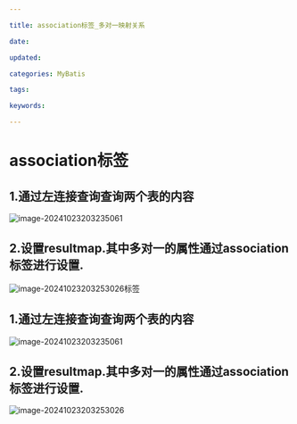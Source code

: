 ```yaml
---

title: association标签_多对一映射关系

date: 

updated: 

categories: MyBatis

tags: 

keywords: 

---
```

# association标签

## 1.通过左连接查询查询两个表的内容

![image-20241023203235061](./../../TyporaImage/MyBatis/image-20241023203235061.png)

## 2.设置resultmap.其中多对一的属性通过association标签进行设置.

![image-20241023203253026](./../../TyporaImage/MyBatis/image-20241023203253026.png)标签

## 1.通过左连接查询查询两个表的内容

![image-20241023203235061](./../../TyporaImage/MyBatis/image-20241023203235061.png)

## 2.设置resultmap.其中多对一的属性通过association标签进行设置.

![image-20241023203253026](./../../TyporaImage/MyBatis/image-20241023203253026.png)
